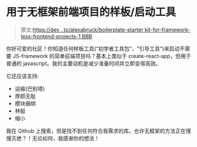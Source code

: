 # 用于无框架前端项目的样板/启动工具

> 原文:[https://dev . to/alexabruck/boilerplate-starter kit-for-framework-less-frontend-projects-1 BBB](https://dev.to/alexabruck/boilerplate-starterkit-for-framework-less-frontend-projects-1bbb)

你好可爱的社区！你知道任何样板工具(“初学者工具包”、“引导工具”)来启动不需要 JS-framework 的简单前端项目吗？基本上类似于 create-react-app，但用于普通的 javascript。我的主要动机是减少准备时间并立即变得高效。

它还应该支持:

*   运输(巴别塔)
*   厚颜无耻
*   模块捆绑
*   林挺
*   缩小

我在 Github 上搜索，但是找不到任何符合我需求的库。也许无框架的方法正在慢慢灭绝？！无论如何，我感谢你的想法！